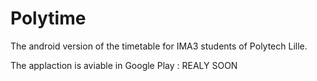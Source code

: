 # Polytime
The android version of the timetable for IMA3 students of Polytech Lille.

The applaction is aviable in Google Play : REALY SOON
